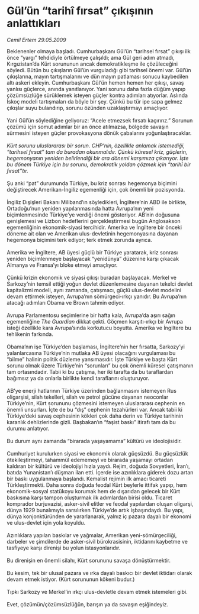 # Gül’ün “tarihî fırsat” çıkışının anlattıkları

*Cemil Ertem 29.05.2009*

<div class="taraf_structure_2col_1zq">
<div class="margen_n">



 <p>Beklenenler olmaya başladı. Cumhurbaşkanı Gül’ün “tarihsel fırsat” çıkışı ilk önce “yargı” tehdidiyle örtülmeye çalışıldı; ama Gül geri adım atmadı, Kırgızistan’da Kürt sorununun ancak demokratikleşme ile çözüleceğini söyledi. Bütün bu çıkışların Gül’ün vurguladığı gibi tarihsel önemi var. Gül’ün çıkışlarına, mayın tartışmalarını ve dün mayın patlaması sonucu kaybedilen altı askeri ekleyin. Cumhurbaşkanı Gül’ün hemen hemen her çıkışı, savaş yanlısı güçlerce, anında yanıtlanıyor. Yani sorunu daha fazla düğüm yapıp çözümsüzlüğe sürüklemek isteyen güçler kontra adımları atıyorlar. Aslında İskoç modeli tartışmaları da böyle bir şey. Çünkü bu tür ipe sapa gelmez çıkışlar suyu bulandırıp, sorunu özünden uzaklaştırmayı amaçlıyor. <br/><br/>Yani Gül’ün söylediğine geliyoruz: “Acele etmezsek fırsatı kaçırırız.” Sorunun çözümü için somut adımlar bir an önce atılmazsa, bölgede savaşın sürmesini isteyen güçler provokasyona dönük çabalarını yoğunlaştıracaklar. <i><br/><br/>Kürt sorunu uluslararası bir sorun. CHP’nin, özellikle anlamak istemediği, “tarihsel fırsat” tam da buradan okunmalıdır. Çünkü küresel kriz, güçlerin, hegemonyanın yeniden belirlendiği bir ara dönemi karşımıza çıkarıyor. İşte bu dönem Türkiye için bu sorunu, demokratik yoldan çözmek için “tarihî bir fırsat”tır. </i><br/><br/>Şu anki “pat” durumunda Türkiye, bu kriz sonrası hegemonya biçimini değiştirecek Amerikan-İngiliz egemenliği için, çok önemli bir pozisyonda. <br/><br/>İngiliz Dışişleri Bakanı Miliband’ın söyledikleri, İngiltere’nin ABD ile birlikte, Ortadoğu’nun yeniden yapılanmasında hatta Avrupa’nın yeni biçimlenmesinde Türkiye’ye verdiği önemi gösteriyor. AB’nin doğusuna genişlemesi ve Lizbon hedeflerini gerçekleştirmesi bugün Anglosakson egemenliğinin ekonomik-siyasi tercihidir. Amerika ve İngiltere bir önceki döneme ait olan ve Amerikan ulus-devletinin hegemonyasına dayanan hegemonya biçimini terk ediyor; terk etmek zorunda ayrıca. <br/><br/>Amerika ve İngiltere, AB üyesi güçlü bir Türkiye yaratarak, kriz sonrası yeniden biçimlenmeye başlayacak “yenidünya” düzenine karşı çıkacak Almanya ve Fransa’yı bloke etmeyi amaçlıyor. <br/><br/>Çünkü krizin ekonomik ve siyasi çıkışı buradan başlayacak. Merkel ve Sarkozy’nin temsil ettiği yoğun devlet düzenlemesine dayanan tekelci devlet kapitalizmi modeli, aynı zamanda, çatışmacı, güçlü ulus-devlet modelini devam ettirmek isteyen, Avrupa’nın sömürgeci-ırkçı yanıdır. Bu Avrupa’nın atacağı adımları Obama ve Brown tahmin ediyor. <br/><br/>Avrupa Parlamentosu seçimlerine bir hafta kala, Avrupa’da aşırı sağın egemenliğine <i>The Guardian</i> dikkat çekti. Göçmen karşıtı-ırkçı bir Avrupa isteği özellikle kara Avrupa’sında korkutucu boyutta. Amerika ve İngiltere bu tehlikenin farkında. <br/><br/>Obama’nın işe Türkiye’den başlaması, İngiltere’nin her fırsatta, Sarkozy’yi yalanlarcasına Türkiye’nin mutlaka AB üyesi olacağını vurgulaması bu “bilme” halinin politik düzleme yansımasıdır. İşte Türkiye ve başta Kürt sorunu olmak üzere Türkiye’nin “sorunları” bu çok önemli küresel çatışmanın tam ortasındadır. Tabii ki bu çatışma, her iki tarafta da bu taraflardan bağımsız ya da onlarla birlikte kendi taraflarını oluşturuyor. <br/><br/>AB’ye enerji hatlarının Türkiye üzerinden bağlanmasını istemeyen Rus oligarşisi, silah tekelleri, silah ve petrol gücüne dayanan neoconlar Türkiye’nin, Kürt sorununu çözmesini istemeyen uluslararası cephenin en önemli unsurları. İçte de bu “dış” cephenin tezahürleri var. Ancak tabii ki Türkiye’deki savaş cephesinin kökleri çok daha derin ve Türkiye tarihinin karanlık dehlizlerinde gizli. Başbakan’ın “faşist baskı” itirafı tam da bu durumu anlatıyor. <br/><br/>Bu durum aynı zamanda “birarada yaşayamama” kültürü ve ideolojisidir. <br/><br/>Cumhuriyet kurulurken siyasi ve ekonomik olarak güçsüzdü. Bu güçsüzlük ötekileştirmeyi, tahammül edememeyi ve birarada yaşamayı ortadan kaldıran bir kültürü ve ideolojiyi hızla yaydı. Rejim, doğuda Sovyetleri, İran’ı, batıda Yunanistan’ı düşman ilan etti. İçerde ise azınlıklara giderek dozu artan bir baskı uygulanmaya başlandı. Kemalist rejimin ilk amacı ticareti Türkleştirmekti. Daha sonra doğuda feodal Kürt beylerle ittifak yapıp, hem ekonomik-sosyal statükoyu korumak hem de dışarıdan gelecek bir Kürt baskısına karşı tampon oluşturmak ilk adımlardan birisi oldu. Ticaret komprador burjuvazisi, asker-sivil elitler ve feodal yapılardan oluşan oligarşi, dünya 1929 bunalımıyla sarsılırken Türkiye’de artık işbaşındaydı. Bu yapı, dünya konjonktüründen de yararlanarak, yalnız iç pazara dayalı bir ekonomi ve ulus-devlet için yola koyuldu. <br/><br/>Azınlıklara yapılan baskılar ve yağmalar, Amerikan yeni-sömürgeciliği, darbeler ve şimdilerde de asker-sivil bürokrasisinin, iktidarını kaybetme ve tasfiyeye karşı direnişi bu yolun istasyonlarıdır. <br/><br/>Bu direnişin en önemli silahı, Kürt sorununu savaşa dönüştürmektir. <br/><br/>Bu kesim, tek bir ulusal pazara ve ırka dayalı baskıcı bir devlet iktidarı olarak devam etmek istiyor. (Kürt sorununun kökeni budur.) <br/><br/>Tıpkı Sarkozy ve Merkel’in ırkçı ulus-devletle devam etmek istemeleri gibi. <br/><br/>Evet, çözümün/çözümsüzlüğün, barışın ya da savaşın eşiğindeyiz.</p>
<br/>
<br/>
<br/>



<br/>


<div id="taraf_not">
</div>

</div>


</div>
